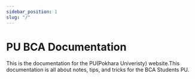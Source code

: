 ```yaml
---
sidebar_position: 1
slug: "/"
---
```


# PU BCA Documentation

This is the documentation for the PU(Pokhara Univeristy) website.This documentation is all about notes, tips, and tricks for the BCA Students PU.